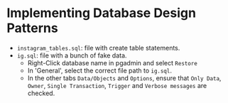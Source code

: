 # Implementing Database Design Patterns

- `instagram_tables.sql`: file with create table statements.
- `ig.sql`: file with a bunch of fake data.
    - Right-Click database name in pgadmin and select `Restore`
    - In 'General', select the correct file path to `ig.sql`.
    - In the other tabs `Data/Objects` and `Options`, ensure that `Only Data`, `Owner`, `Single Transaction`, `Trigger` and `Verbose messages` are checked.